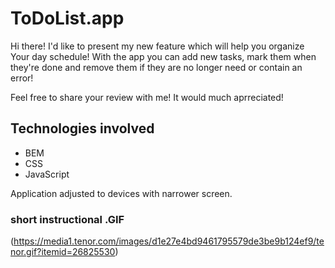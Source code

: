 # ToDoList.app

Hi there!
I'd like to present my new feature which will help you organize Your day schedule! With the app you can add new tasks, mark them when they're done and remove them if they are no longer need or contain an error! 

Feel free to share your review with me! It would much aprreciated!

## Technologies involved

- BEM
- CSS
- JavaScript

Application adjusted to devices with narrower screen.

### short instructional .GIF

(https://media1.tenor.com/images/d1e27e4bd9461795579de3be9b124ef9/tenor.gif?itemid=26825530)
